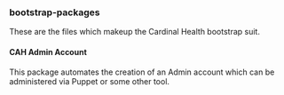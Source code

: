 ### bootstrap-packages
These are the files which makeup the Cardinal Health bootstrap suit.

#### CAH Admin Account
This package automates the creation of an Admin account which can be administered via Puppet or some other tool.
